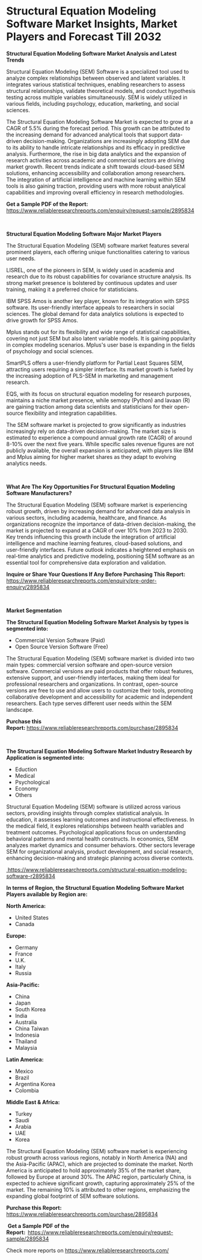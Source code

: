 <p><h1>Structural Equation Modeling Software Market Insights, Market Players and Forecast Till 2032</h1></p><p><strong>Structural Equation Modeling Software Market Analysis and Latest Trends</strong></p>
<p><p>Structural Equation Modeling (SEM) Software is a specialized tool used to analyze complex relationships between observed and latent variables. It integrates various statistical techniques, enabling researchers to assess structural relationships, validate theoretical models, and conduct hypothesis testing across multiple variables simultaneously. SEM is widely utilized in various fields, including psychology, education, marketing, and social sciences.</p><p>The Structural Equation Modeling Software Market is expected to grow at a CAGR of 5.5% during the forecast period. This growth can be attributed to the increasing demand for advanced analytical tools that support data-driven decision-making. Organizations are increasingly adopting SEM due to its ability to handle intricate relationships and its efficacy in predictive analysis. Furthermore, the rise in big data analytics and the expansion of research activities across academic and commercial sectors are driving market growth. Recent trends indicate a shift towards cloud-based SEM solutions, enhancing accessibility and collaboration among researchers. The integration of artificial intelligence and machine learning within SEM tools is also gaining traction, providing users with more robust analytical capabilities and improving overall efficiency in research methodologies.</p></p>
<p><strong>Get a Sample PDF of the Report:&nbsp;</strong> <a href="https://www.reliableresearchreports.com/enquiry/request-sample/2895834?utm_campaign=3051&utm_medium=2&utm_source=Github&utm_content=ia&utm_term=15032025&utm_id=structural-equation-modeling-software">https://www.reliableresearchreports.com/enquiry/request-sample/2895834</a></p>
<p>&nbsp;</p>
<p><strong>Structural Equation Modeling Software Major Market Players</strong></p>
<p><p>The Structural Equation Modeling (SEM) software market features several prominent players, each offering unique functionalities catering to various user needs.</p><p>LISREL, one of the pioneers in SEM, is widely used in academia and research due to its robust capabilities for covariance structure analysis. Its strong market presence is bolstered by continuous updates and user training, making it a preferred choice for statisticians.</p><p>IBM SPSS Amos is another key player, known for its integration with SPSS software. Its user-friendly interface appeals to researchers in social sciences. The global demand for data analytics solutions is expected to drive growth for SPSS Amos.</p><p>Mplus stands out for its flexibility and wide range of statistical capabilities, covering not just SEM but also latent variable models. It is gaining popularity in complex modeling scenarios. Mplus's user base is expanding in the fields of psychology and social sciences.</p><p>SmartPLS offers a user-friendly platform for Partial Least Squares SEM, attracting users requiring a simpler interface. Its market growth is fueled by the increasing adoption of PLS-SEM in marketing and management research.</p><p>EQS, with its focus on structural equation modeling for research purposes, maintains a niche market presence, while semopy (Python) and lavaan (R) are gaining traction among data scientists and statisticians for their open-source flexibility and integration capabilities.</p><p>The SEM software market is projected to grow significantly as industries increasingly rely on data-driven decision-making. The market size is estimated to experience a compound annual growth rate (CAGR) of around 8-10% over the next five years. While specific sales revenue figures are not publicly available, the overall expansion is anticipated, with players like IBM and Mplus aiming for higher market shares as they adapt to evolving analytics needs.</p></p>
<p>&nbsp;</p>
<p><strong>What Are The Key Opportunities For Structural Equation Modeling Software Manufacturers?</strong></p>
<p><p>The Structural Equation Modeling (SEM) software market is experiencing robust growth, driven by increasing demand for advanced data analysis in various sectors, including academia, healthcare, and finance. As organizations recognize the importance of data-driven decision-making, the market is projected to expand at a CAGR of over 10% from 2023 to 2030. Key trends influencing this growth include the integration of artificial intelligence and machine learning features, cloud-based solutions, and user-friendly interfaces. Future outlook indicates a heightened emphasis on real-time analytics and predictive modeling, positioning SEM software as an essential tool for comprehensive data exploration and validation.</p></p>
<p><strong>Inquire or Share Your Questions If Any Before Purchasing This Report:</strong> <a href="https://www.reliableresearchreports.com/enquiry/pre-order-enquiry/2895834?utm_campaign=3051&utm_medium=2&utm_source=Github&utm_content=ia&utm_term=15032025&utm_id=structural-equation-modeling-software">https://www.reliableresearchreports.com/enquiry/pre-order-enquiry/2895834</a></p>
<p>&nbsp;</p>
<p><strong>Market Segmentation</strong></p>
<p><strong>The Structural Equation Modeling Software Market Analysis by types is segmented into:</strong></p>
<p><ul><li>Commercial Version Software (Paid)</li><li>Open Source Version Software (Free)</li></ul></p>
<p><p>The Structural Equation Modeling (SEM) software market is divided into two main types: commercial version software and open-source version software. Commercial versions are paid products that offer robust features, extensive support, and user-friendly interfaces, making them ideal for professional researchers and organizations. In contrast, open-source versions are free to use and allow users to customize their tools, promoting collaborative development and accessibility for academic and independent researchers. Each type serves different user needs within the SEM landscape.</p></p>
<p><strong>Purchase this Report:&nbsp;</strong><a href="https://www.reliableresearchreports.com/purchase/2895834?utm_campaign=3051&utm_medium=2&utm_source=Github&utm_content=ia&utm_term=15032025&utm_id=structural-equation-modeling-software">https://www.reliableresearchreports.com/purchase/2895834</a></p>
<p>&nbsp;</p>
<p><strong>The Structural Equation Modeling Software Market Industry Research by Application is segmented into:</strong></p>
<p><ul><li>Eduction</li><li>Medical</li><li>Psychological</li><li>Economy</li><li>Others</li></ul></p>
<p><p>Structural Equation Modeling (SEM) software is utilized across various sectors, providing insights through complex statistical analysis. In education, it assesses learning outcomes and instructional effectiveness. In the medical field, it explores relationships between health variables and treatment outcomes. Psychological applications focus on understanding behavioral patterns and mental health constructs. In economics, SEM analyzes market dynamics and consumer behaviors. Other sectors leverage SEM for organizational analysis, product development, and social research, enhancing decision-making and strategic planning across diverse contexts.</p></p>
<p><a href="https://www.reliableresearchreports.com/structural-equation-modeling-software-r2895834?utm_campaign=3051&utm_medium=2&utm_source=Github&utm_content=ia&utm_term=15032025&utm_id=structural-equation-modeling-software">&nbsp;https://www.reliableresearchreports.com/structural-equation-modeling-software-r2895834</a></p>
<p><strong>In terms of Region, the Structural Equation Modeling Software Market Players available by Region are:</strong></p>
<p>
    <p> <strong> North America: </strong>
        <ul>
            <li>United States</li>
            <li>Canada</li>
        </ul>
        </p> 
    <p> <strong> Europe: </strong>
        <ul>
            <li>Germany</li>
            <li>France</li>
            <li>U.K.</li>
            <li>Italy</li>
            <li>Russia</li>
        </ul>
        </p> 
    <p> <strong> Asia-Pacific: </strong>
        <ul>
            <li>China</li>
            <li>Japan</li>
            <li>South Korea</li>
            <li>India</li>
            <li>Australia</li>
            <li>China Taiwan</li>
            <li>Indonesia</li>
            <li>Thailand</li>
            <li>Malaysia</li>
        </ul>
        </p> 
    <p> <strong> Latin America: </strong>
        <ul>
            <li>Mexico</li>
            <li>Brazil</li>
            <li>Argentina Korea</li>
            <li>Colombia</li>
        </ul>
        </p> 
    <p> <strong> Middle East & Africa: </strong>
        <ul>
            <li>Turkey</li>
            <li>Saudi</li>
            <li>Arabia</li>
            <li>UAE</li>
            <li>Korea</li>
        </ul>
    </p>
    </p>
<p><p>The Structural Equation Modeling (SEM) software market is experiencing robust growth across various regions, notably in North America (NA) and the Asia-Pacific (APAC), which are projected to dominate the market. North America is anticipated to hold approximately 35% of the market share, followed by Europe at around 30%. The APAC region, particularly China, is expected to achieve significant growth, capturing approximately 25% of the market. The remaining 10% is attributed to other regions, emphasizing the expanding global footprint of SEM software solutions.</p></p>
<p><strong>Purchase this Report: </strong><a href="https://www.reliableresearchreports.com/purchase/2895834?utm_campaign=3051&utm_medium=2&utm_source=Github&utm_content=ia&utm_term=15032025&utm_id=structural-equation-modeling-software">https://www.reliableresearchreports.com/purchase/2895834</a></p>
<p>&nbsp;<strong>Get a Sample PDF of the Report:&nbsp;&nbsp;</strong><a href="https://www.reliableresearchreports.com/enquiry/request-sample/2895834?utm_campaign=3051&utm_medium=2&utm_source=Github&utm_content=ia&utm_term=15032025&utm_id=structural-equation-modeling-software">https://www.reliableresearchreports.com/enquiry/request-sample/2895834</a></p>
<p><strong></strong></p>
<p>Check more reports on <a href="https://www.reliableresearchreports.com/?utm_campaign=3051&utm_medium=2&utm_source=Github&utm_content=ia&utm_term=15032025&utm_id=structural-equation-modeling-software">https://www.reliableresearchreports.com/</a></p>
